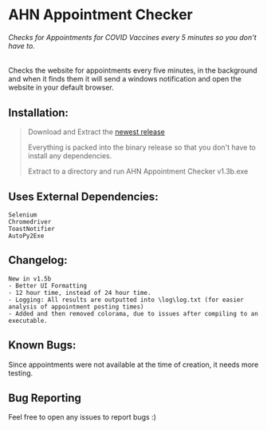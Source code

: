 # AHN Appointment Checker
###### Checks for Appointments for COVID Vaccines every 5 minutes so you don't have to.


Checks the website for appointments every five minutes, in the background
and when it finds them it will send a windows notification and open the website in your default browser.


## Installation:
> Download and Extract the [newest release](https://github.com/sleepymountain/AHNAppointmentChecker/releases/tag/1.5b)
> 
> Everything is packed into the binary release so that you don't have to install any dependencies.
> 
> Extract to a directory and run AHN Appointment Checker v1.3b.exe


## Uses External Dependencies:
```
Selenium
Chromedriver
ToastNotifier
AutoPy2Exe
```

## Changelog:
```
New in v1.5b
- Better UI Formatting
- 12 hour time, instead of 24 hour time.
- Logging: All results are outputted into \log\log.txt (for easier analysis of appointment posting times)
- Added and then removed colorama, due to issues after compiling to an executable.
```

## Known Bugs:

Since appointments were not available at the time of creation, it needs more testing.

## Bug Reporting
Feel free to open any issues to report bugs :)

